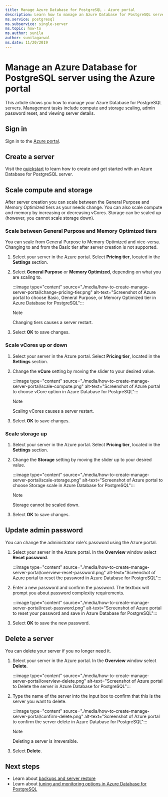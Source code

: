 ```yaml
---
title: Manage Azure Database for PostgreSQL - Azure portal
description: Learn how to manage an Azure Database for PostgreSQL server from the Azure portal.
ms.service: postgresql
ms.subservice: single-server
ms.topic: how-to
ms.author: sunila
author: sunilagarwal
ms.date: 11/20/2019
---
```


# Manage an Azure Database for PostgreSQL server using the Azure portal

This article shows you how to manage your Azure Database for PostgreSQL servers. Management tasks include compute and storage scaling, admin password reset, and viewing server details.

## Sign in

Sign in to the [Azure portal](https://portal.azure.com).

## Create a server

Visit the [quickstart](quickstart-create-server-database-portal.md) to learn how to create and get started with an Azure Database for PostgreSQL server.

## Scale compute and storage

After server creation you can scale between the General Purpose and Memory Optimized tiers as your needs change. You can also scale compute and memory by increasing or decreasing vCores. Storage can be scaled up (however, you cannot scale storage down).

### Scale between General Purpose and Memory Optimized tiers

You can scale from General Purpose to Memory Optimized and vice-versa. Changing to and from the Basic tier after server creation is not supported.

1. Select your server in the Azure portal. Select **Pricing tier**, located in the **Settings** section.

2. Select **General Purpose** or **Memory Optimized**, depending on what you are scaling to.

   :::image type="content" source="./media/how-to-create-manage-server-portal/change-pricing-tier.png" alt-text="Screenshot of Azure portal to choose Basic, General Purpose, or Memory Optimized tier in Azure Database for PostgreSQL":::

   > [!NOTE]
   > Changing tiers causes a server restart.

3. Select **OK** to save changes.

### Scale vCores up or down

1. Select your server in the Azure portal. Select **Pricing tier**, located in the **Settings** section.

2. Change the **vCore** setting by moving the slider to your desired value.

   :::image type="content" source="./media/how-to-create-manage-server-portal/scale-compute.png" alt-text="Screenshot of Azure portal to choose vCore option in Azure Database for PostgreSQL":::

   > [!NOTE]
   > Scaling vCores causes a server restart.

3. Select **OK** to save changes.

### Scale storage up

1. Select your server in the Azure portal. Select **Pricing tier**, located in the **Settings** section.

2. Change the **Storage** setting by moving the slider up to your desired value.

   :::image type="content" source="./media/how-to-create-manage-server-portal/scale-storage.png" alt-text="Screenshot of Azure portal to choose Storage scale in Azure Database for PostgreSQL":::

   > [!NOTE]
   > Storage cannot be scaled down.

3. Select **OK** to save changes.

## Update admin password

You can change the administrator role's password using the Azure portal.

1. Select your server in the Azure portal. In the **Overview** window select **Reset password**.

   :::image type="content" source="./media/how-to-create-manage-server-portal/overview-reset-password.png" alt-text="Screenshot of Azure portal to reset the password in Azure Database for PostgreSQL":::

2. Enter a new password and confirm the password. The textbox will prompt you about password complexity requirements.

   :::image type="content" source="./media/how-to-create-manage-server-portal/reset-password.png" alt-text="Screenshot of Azure portal to reset your password and save in Azure Database for PostgreSQL":::

3. Select **OK** to save the new password.

## Delete a server

You can delete your server if you no longer need it. 

1. Select your server in the Azure portal. In the **Overview** window select **Delete**.

   :::image type="content" source="./media/how-to-create-manage-server-portal/overview-delete.png" alt-text="Screenshot of Azure portal to Delete the server in Azure Database for PostgreSQL":::

2. Type the name of the server into the input box to confirm that this is the server you want to delete.

   :::image type="content" source="./media/how-to-create-manage-server-portal/confirm-delete.png" alt-text="Screenshot of Azure portal to confirm the server delete in Azure Database for PostgreSQL":::

   > [!NOTE]
   > Deleting a server is irreversible.

3. Select **Delete**.

## Next steps

- Learn about [backups and server restore](how-to-restore-server-portal.md)
- Learn about [tuning and monitoring options in Azure Database for PostgreSQL](concepts-monitoring.md)
